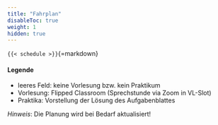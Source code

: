```yaml
---
title: "Fahrplan"
disableToc: true
weight: 1
hidden: true
---
```



`{{< schedule >}}`{=markdown}


#### Legende

*   leeres Feld: keine Vorlesung bzw. kein Praktikum
*   Vorlesung: Flipped Classroom (Sprechstunde via Zoom in VL-Slot)
*   Praktika: Vorstellung der Lösung des Aufgabenblattes

*Hinweis*: Die Planung wird bei Bedarf aktualisiert!
